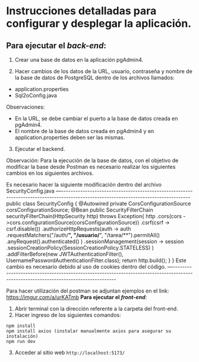 # Instrucciones detalladas para configurar y desplegar la aplicación. 

## **Para ejecutar el *back-end***:
1. Crear una base de datos en la aplicación pgAdmin4.

2. Hacer cambios de los datos de la URL, usuario, contraseña y nombre de la base de datos de PostgreSQL dentro de los archivos llamados:
- application.properties
- Sql2oConfig.java

Observaciones:
- En la URL, se debe cambiar el puerto a la base de datos creada en pgAdmin4.
- El nombre de la base de datos creada en pgAdmin4 y en application.properties deben ser las mismas.

3. Ejecutar el backend.

Observación:
Para la ejecución de la base de datos, con el objetivo de modificar la base desde Postman es necesario realizar los siguientes cambios en los siguientes archivos.

Es necesario hacer la siguiente modificación dentro del archivo SecurityConfig.java
—------------------------------------------------------------------------------------------------------------------------------------
public class SecurityConfig {
    @Autowired
    private CorsConfigurationSource corsConfigurationSource;
    @Bean
    public SecurityFilterChain securityFilterChain(HttpSecurity http) throws Exception{
        http
                .cors(cors ->cors.configurationSource(corsConfigurationSource))
                .csrf(csrf -> csrf.disable())
                .authorizeHttpRequests(auth -> auth
                        .requestMatchers("/auth/**", "/usuario/**", "/tarea/**").permitAll()
                        .anyRequest().authenticated()
                )
                .sessionManagement(session -> session
                        .sessionCreationPolicy(SessionCreationPolicy.STATELESS)
                )
                .addFilterBefore(new JWTAuthenticationFilter(), UsernamePasswordAuthenticationFilter.class);
        return http.build();
    }
}
Este cambio es necesario debido al uso de cookies dentro del código.
—------------------------------------------------------------------------------------------------------------------------------------

Para hacer utilización del postman se adjuntan ejemplos en el link: https://imgur.com/a/urKATmb
**Para ejecutar el *front-end***:
1. Abrir terminal con la dirección referente a la carpeta del front-end.
2. Hacer ingreso de los siguientes comandos:
```
npm install
npm install axios (instalar manualmente axios para asegurar su instalación)
npm run dev 
```
3.  Acceder al sitio web `http://localhost:5173/` 

